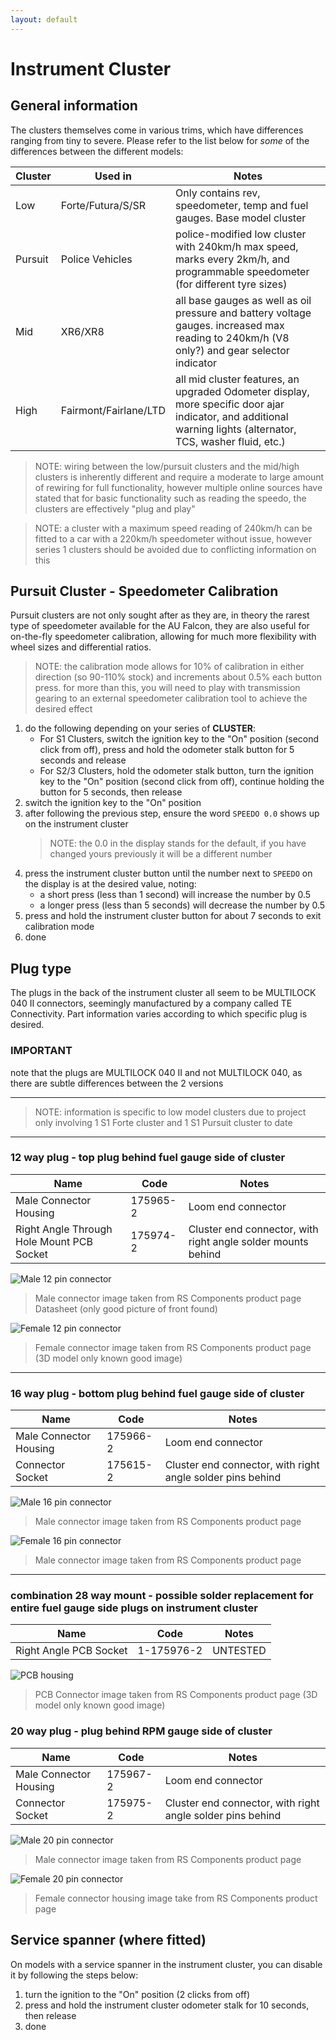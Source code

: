 ```yaml
---
layout: default
---
```


# Instrument Cluster

## General information
The clusters themselves come in various trims, which have differences ranging from tiny to severe. Please refer to the list below for *some* of the differences between the different models:

| Cluster | Used in | Notes |
| --- | --- | --- |
| Low | Forte/Futura/S/SR | Only contains rev, speedometer, temp and fuel gauges. Base model cluster |
| Pursuit | Police Vehicles | police-modified low cluster with 240km/h max speed, marks every 2km/h, and programmable speedometer (for different tyre sizes) |
| Mid | XR6/XR8 | all base gauges as well as oil pressure and battery voltage gauges. increased max reading to 240km/h (V8 only?) and gear selector indicator |
| High | Fairmont/Fairlane/LTD | all mid cluster features, an upgraded Odometer display, more specific door ajar indicator, and additional warning lights (alternator, TCS, washer fluid, etc.) |

> NOTE: wiring between the low/pursuit clusters and the mid/high clusters is inherently different and require a moderate to large amount of rewiring for full functionality, however multiple online sources have stated that for basic functionality such as reading the speedo, the clusters are effectively "plug and play"

> NOTE: a cluster with a maximum speed reading of 240km/h can be fitted to a car with a 220km/h speedometer without issue, however series 1 clusters should be avoided due to conflicting information on this

## Pursuit Cluster - Speedometer Calibration
Pursuit clusters are not only sought after as they are, in theory the rarest type of speedometer available for the AU Falcon, they are also useful for on-the-fly speedometer calibration, allowing for much more flexibility with wheel sizes and differential ratios.

> NOTE: the calibration mode allows for 10% of calibration in either direction (so 90-110% stock) and increments about 0.5% each button press. for more than this, you will need to play with transmission gearing to an external speedometer calibration tool to achieve the desired effect

1. do the following depending on your series of **CLUSTER**:
    - For S1 Clusters, switch the ignition key to the "On" position (second click from off), press and hold the odometer stalk button for 5 seconds and release
    - For S2/3 Clusters, hold the odometer stalk button, turn the ignition key to the "On" position (second click from off), continue holding the button for 5 seconds, then release
1. switch the ignition key to the "On" position
1. after following the previous step, ensure the word `SPEEDO 0.0` shows up on the instrument cluster
    > NOTE: the 0.0 in the display stands for the default, if you have changed yours previously it will be a different number
1. press the instrument cluster button until the number next to `SPEEDO` on the display is at the desired value, noting:
    - a short press (less than 1 second) will increase the number by 0.5
    - a longer press (less than 5 seconds) will decrease the number by 0.5
1. press and hold the instrument cluster button for about 7 seconds to exit calibration mode
1. done

## Plug type
The plugs in the back of the instrument cluster all seem to be MULTILOCK 040 II connectors, seemingly manufactured by a company called TE Connectivity. Part information varies according to which specific plug is desired.

### IMPORTANT
note that the plugs are MULTILOCK 040 II and not MULTILOCK 040, as there are subtle differences between the 2 versions

---

> NOTE: information is specific to low model clusters due to project only involving 1 S1 Forte cluster and 1 S1 Pursuit cluster to date

---

### 12 way plug - top plug behind fuel gauge side of cluster

| Name | Code | Notes |
| --- | --- | --- |
| Male Connector Housing | 175965-2 | Loom end connector |
| Right Angle Through Hole Mount PCB Socket | 175974-2 | Cluster end connector, with right angle solder mounts behind |

![Male 12 pin connector](./male-12p.png)

> Male connector image taken from RS Components product page Datasheet (only good picture of front found)

![Female 12 pin connector](./female-12p.png)

> Female connector image taken from RS Components product page (3D model only known good image)

---

### 16 way plug - bottom plug behind fuel gauge side of cluster

| Name | Code | Notes |
| --- | --- | --- |
| Male Connector Housing | 175966-2 | Loom end connector |
| Connector Socket | 175615-2 | Cluster end connector, with right angle solder pins behind |

![Male 16 pin connector](./male-16p.png)

> Male connector image taken from RS Components product page

![Female 16 pin connector](./female-16p.png)

> Male connector image taken from RS Components product page

---

### combination 28 way mount - possible solder replacement for entire fuel gauge side plugs on instrument cluster

| Name | Code | Notes |
| --- | --- | --- |
| Right Angle PCB Socket | 1-175976-2 | <span class="bad-highlight">UNTESTED</span> |

![PCB housing](./PCB-28p.png)

> PCB Connector image taken from RS Components product page (3D model only known good image)

### 20 way plug - plug behind RPM gauge side of cluster

| Name | Code | Notes |
| --- | --- | --- |
| Male Connector Housing | 175967-2 | Loom end connector |
| Connector Socket | 175975-2 | Cluster end connector, with right angle solder pins behind |

![Male 20 pin connector](./male-20p.png)

> Male connector image taken from RS Components product page

![Female 20 pin connector](./female-20.png)

> Female connector housing image take from RS Components product page

## Service spanner (where fitted)

On models with a service spanner in the instrument cluster, you can disable it by following the steps below:
1. turn the ignition to the "On" position (2 clicks from off)
1. press and hold the instrument cluster odometer stalk for 10 seconds, then release
1. done